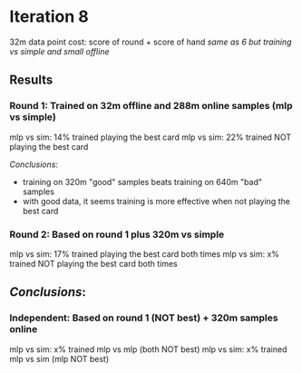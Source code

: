 # Iteration 8
32m data point
cost: score of round + score of hand
_same as 6 but training vs simple and small offline_

## Results
### Round 1: Trained on 32m offline and 288m online samples (mlp vs simple)
mlp vs sim: 14% trained playing the best card
mlp vs sim: 22% trained NOT playing the best card

*Conclusions*:
- training on 320m "good" samples beats training on 640m "bad" samples
- with good data, it seems training is more effective when not playing the best card

### Round 2: Based on round 1 plus 320m vs simple
mlp vs sim: 17% trained playing the best card both times
mlp vs sim: x% trained NOT playing the best card both times

*Conclusions*:
- 

### Independent: Based on round 1 (NOT best) + 320m samples online
mlp vs sim: x% trained mlp vs mlp (both NOT best)
mlp vs sim: x% trained mlp vs sim (mlp NOT best)

